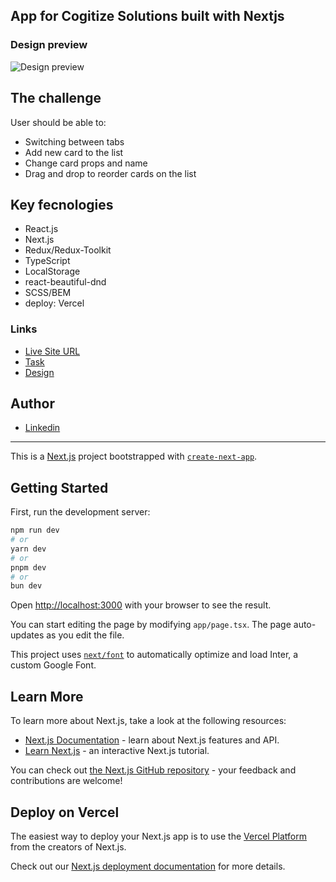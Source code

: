 ## App for Cogitize Solutions built with Nextjs

### Design preview
![Design preview](/next-tt/public/design.png)

## The challenge

User should be able to:

- Switching between tabs
- Add new card to the list
- Change card props and name
- Drag and drop to reorder cards on the list

## Key fecnologies

- React.js
- Next.js
- Redux/Redux-Toolkit
- TypeScript
- LocalStorage
- react-beautiful-dnd
- SCSS/BEM
- deploy: Vercel

### Links

- [Live Site URL](https://test-task-next-eight.vercel.app/)
- [Task](https://docs.google.com/document/d/1J77raYlC4uKmPQ2AXvmS3fclrNFD130qM-L9tQnCoC8/edit?hl=ru)
- [Design](https://www.figma.com/file/i0nWnfM1ejZvFZyvbEktlA/Cogitize-Solutions?node-id=0%3A1&mode=dev)

## Author

- [Linkedin](https://www.linkedin.com/in/yuliia-antonenko-7b6797213/)

---------------
This is a [Next.js](https://nextjs.org/) project bootstrapped with [`create-next-app`](https://github.com/vercel/next.js/tree/canary/packages/create-next-app).

## Getting Started

First, run the development server:

```bash
npm run dev
# or
yarn dev
# or
pnpm dev
# or
bun dev
```

Open [http://localhost:3000](http://localhost:3000) with your browser to see the result.

You can start editing the page by modifying `app/page.tsx`. The page auto-updates as you edit the file.

This project uses [`next/font`](https://nextjs.org/docs/basic-features/font-optimization) to automatically optimize and load Inter, a custom Google Font.

## Learn More

To learn more about Next.js, take a look at the following resources:

- [Next.js Documentation](https://nextjs.org/docs) - learn about Next.js features and API.
- [Learn Next.js](https://nextjs.org/learn) - an interactive Next.js tutorial.

You can check out [the Next.js GitHub repository](https://github.com/vercel/next.js/) - your feedback and contributions are welcome!

## Deploy on Vercel

The easiest way to deploy your Next.js app is to use the [Vercel Platform](https://vercel.com/new?utm_medium=default-template&filter=next.js&utm_source=create-next-app&utm_campaign=create-next-app-readme) from the creators of Next.js.

Check out our [Next.js deployment documentation](https://nextjs.org/docs/deployment) for more details.
